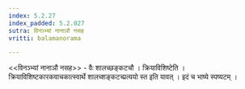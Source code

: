 ```yaml
---
index: 5.2.27
index_padded: 5.2.027
sutra: विनञ्भ्यां नानाञौ नसह
vritti: balamanorama

---
```

<<विनञ्भ्यां नानाञौ नसह>> - वैः शालच्छङ्कटचौ । क्रियाविशिष्टेति । क्रियाविशिष्टकारकवाचकात्स्वार्थे शालच्शङ्कटच्प्रत्ययो स्त इति यावत् । इदं च भाष्ये स्पष्यटम् ।